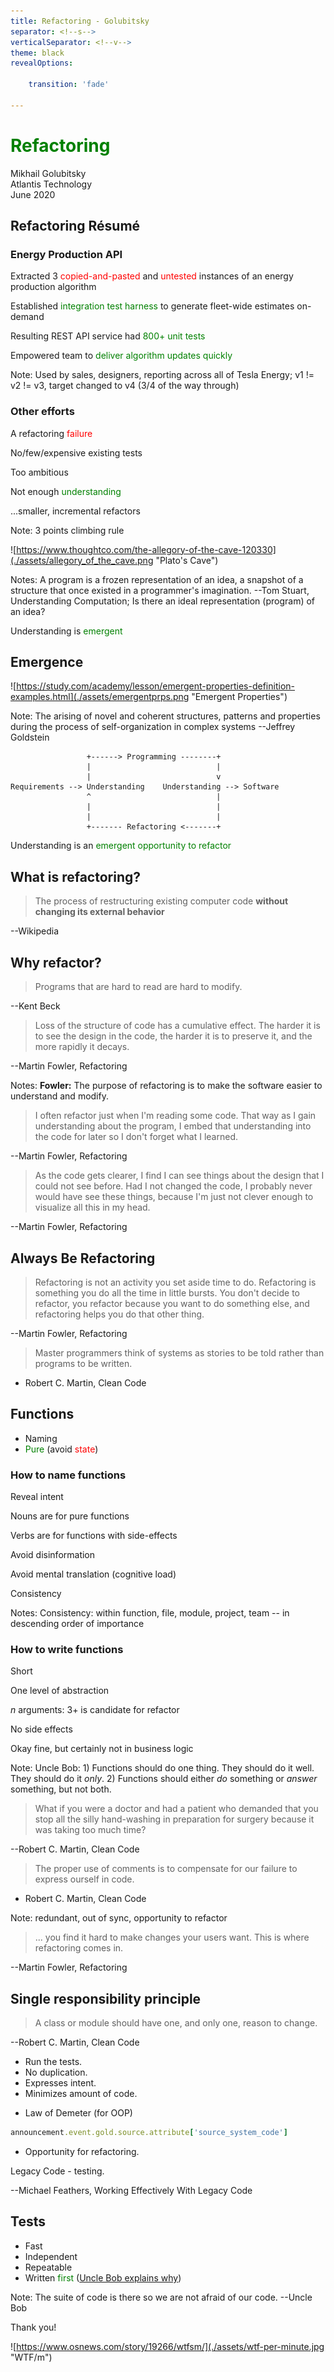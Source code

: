 ```yaml
---
title: Refactoring - Golubitsky
separator: <!--s-->
verticalSeparator: <!--v-->
theme: black
revealOptions:

    transition: 'fade'

---
```


<style>
.font-red {
  color: red; 
}

.font-green {
  color: green; 
}
</style>

# <span class="font-green">Refactoring</span>

Mikhail Golubitsky  
Atlantis Technology  
June 2020  

<!--s-->

## Refactoring Résumé

<!--v-->

### Energy Production API

Extracted 3 <span class="font-red">copied-and-pasted</span> and <span class="font-red">untested</span> instances of an energy production algorithm

<!-- .element: class="fragment" -->

Established <span class="font-green">integration test harness</span> to generate fleet-wide estimates on-demand

<!-- .element: class="fragment" -->

Resulting REST API service had <span class="font-green">800+ unit tests</span>

<!-- .element: class="fragment" -->

Empowered team to <span class="font-green">deliver algorithm updates quickly</span>

<!-- .element: class="fragment" -->
Note: Used by sales, designers, reporting across all of Tesla Energy; v1 != v2 != v3, target changed to v4 (3/4 of the way through)

<!--v-->

### Other efforts

<!-- .element: class="fragment" -->

A refactoring  <span class="font-red">failure</span>

<!-- .element: class="fragment" -->

No/few/expensive existing tests

<!-- .element: class="fragment" -->

Too ambitious

<!-- .element: class="fragment" -->

Not enough <span class="font-green">understanding</span>

<!-- .element: class="fragment" -->

...smaller, incremental refactors

<!-- .element: class="fragment" -->

Note: 3 points climbing rule
<!--s-->

<!--s-->

![https://www.thoughtco.com/the-allegory-of-the-cave-120330](./assets/allegory_of_the_cave.png "Plato's Cave")

Notes: A program is a frozen representation of an idea, a snapshot of a structure that once existed in a programmer's imagination. --Tom Stuart, Understanding Computation; Is there an ideal representation (program) of an idea?

<!--s-->

Understanding is <span class="font-green">emergent</span>

<!--s-->

## Emergence

![https://study.com/academy/lesson/emergent-properties-definition-examples.html](./assets/emergentprps.png "Emergent Properties")

Note: The arising of novel and coherent structures, patterns and properties during the process of self-organization in complex systems --Jeffrey Goldstein

<!--s-->

``` text
                 +------> Programming --------+
                 |                            |
                 |                            v
Requirements --> Understanding    Understanding --> Software
                 ^                            |
                 |                            |
                 |                            |
                 +------- Refactoring <-------+
```

Understanding is an <span class="font-green">emergent opportunity to refactor</span>
<!--s-->

## What is refactoring?

> The process of restructuring existing computer code **without changing its external behavior**

--Wikipedia

<!--s-->

## Why refactor?

> Programs that are hard to read are hard to modify.

--Kent Beck

<!--v-->

> Loss of the structure of code has a cumulative effect. The harder it is to see the design in the code, the harder it is to preserve it, and the more rapidly it decays.

--Martin Fowler, Refactoring

Notes: **Fowler:** The purpose of refactoring is to make the software easier to understand and modify.
<!--s-->

> I often refactor just when I'm reading some code. That way as I gain understanding about the program, I embed that understanding into the code for later so I don't forget what I learned.

--Martin Fowler, Refactoring

<!--s-->

> As the code gets clearer, I find I can see things about the design that I could not see before. Had I not changed the code, I probably never would have see these things, because I'm just not clever enough to visualize all this in my head.

--Martin Fowler, Refactoring

<!--s-->

## Always Be Refactoring

> Refactoring is not an activity you set aside time to do. Refactoring is something you do all the time in little bursts. You don't decide to refactor, you refactor because you want to do something else, and refactoring helps you do that other thing.

--Martin Fowler, Refactoring

<!--s-->

> Master programmers think of systems as stories to be told rather than programs to be written.

* Robert C. Martin, Clean Code

<!--s-->

## Functions

* Naming
* <span class="font-green">Pure</span> (avoid <span class="font-red">state</span>)  

<!--v-->

### How to name functions

Reveal intent

<!-- .element: class="fragment" -->

Nouns are for pure functions

<!-- .element: class="fragment" -->

Verbs are for functions with side-effects

<!-- .element: class="fragment" -->

Avoid disinformation

<!-- .element: class="fragment" -->

Avoid mental translation (cognitive load)

<!-- .element: class="fragment" -->

Consistency

<!-- .element: class="fragment" -->

Notes: Consistency: within function, file, module, project, team -- in descending order of importance

<!--v-->

### How to write functions

Short
<!-- .element: class="fragment" -->

One level of abstraction
<!-- .element: class="fragment" -->

_n_ arguments: 3+ is candidate for refactor

<!-- .element: class="fragment" -->

No side effects

<!-- .element: class="fragment" -->

Okay fine, but certainly not in business logic

<!-- .element: class="fragment" -->

Note: Uncle Bob: 1) Functions should do one thing. They should do it well. They should do it _only_. 2) Functions should either _do_ something or _answer_ something, but not both.
<!--s-->

> What if you were a doctor and had a patient who demanded that you stop all the silly hand-washing in preparation for surgery because it was taking too much time?

--Robert C. Martin, Clean Code

<!--s-->

> The proper use of comments is to compensate for our failure to express ourself in code.

* Robert C. Martin, Clean Code

Note: redundant, out of sync, opportunity to refactor

<!--s-->

> ... you find it hard to make changes your users want. This is where refactoring comes in.

--Martin Fowler, Refactoring

<!--s-->

## Single responsibility principle

> A class or module should have one, and only one, reason to change.

--Robert C. Martin, Clean Code

<!--s-->

* Run the tests.
* No duplication.
* Expresses intent.
* Minimizes amount of code.

<!--s-->

* Law of Demeter (for OOP)

``` ruby
announcement.event.gold.source.attribute['source_system_code']
```

* Opportunity for refactoring.

<!--s-->

Legacy Code - testing.

--Michael Feathers, Working Effectively With Legacy Code

<!--s-->

## Tests

* Fast
* Independent
* Repeatable
* Written <span class="font-green">first</span> ([Uncle Bob explains why](https://www.youtube.com/watch?v=GvAzrC6-spQ))

Note: The suite of code is there so we are not afraid of our code. --Uncle Bob
<!--s-->

Thank you!

![https://www.osnews.com/story/19266/wtfsm/](./assets/wtf-per-minute.jpg "WTF/m")
